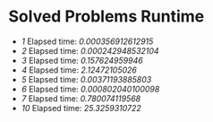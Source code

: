 Solved Problems Runtime
=========================

- *1*   Elapsed time: *0.000356912612915*
- *2*   Elapsed time: *0.000242948532104*
- *3*   Elapsed time: *0.157624959946*
- *4*   Elapsed time: *2.12472105026*
- *5*   Elapsed time: *0.00371193885803*
- *6*   Elapsed time: *0.000802040100098*
- *7*   Elapsed time: *0.780074119568*
- *10*  Elapsed time: *25.3259310722*

